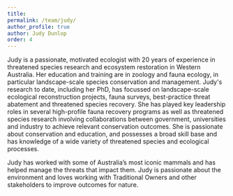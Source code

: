 ```yaml
---
title:
permalink: /team/judy/
author_profile: true
author: Judy Dunlop
order: 4
---
```


Judy is a passionate, motivated ecologist with 20 years of experience in threatened species research and ecosystem restoration in Western Australia. Her education and training are in zoology and fauna ecology, in particular landscape-scale species conservation and management. Judy's research to date, including her PhD, has focussed on landscape-scale ecological reconstruction projects, fauna surveys, best-practice threat abatement and threatened species recovery. She has played key leadership roles in several high-profile fauna recovery programs as well as threatened species research involving collaborations between government, universities and industry to achieve relevant conservation outcomes. She is passionate about conservation and education, and possesses a broad skill base and has knowledge of a wide variety of threatened species and ecological processes.

Judy has worked with some of Australia’s most iconic mammals and has helped manage the threats that impact them. Judy is passionate about the environment and loves working with Traditional Owners and other stakeholders to improve outcomes for nature.